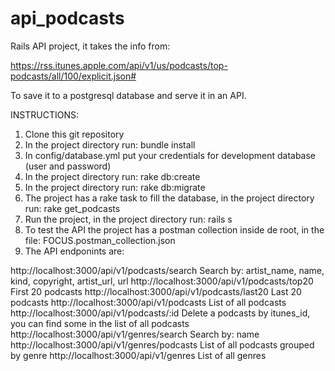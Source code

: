 # api_podcasts

Rails API project, it takes the info from:

https://rss.itunes.apple.com/api/v1/us/podcasts/top-podcasts/all/100/explicit.json#

To save it to a postgresql database and serve it in an API.

INSTRUCTIONS:

1. Clone this git repository
2. In the project directory run: bundle install
3. In config/database.yml put your credentials for development database (user and password)
4. In the project directory run: rake db:create 
5. In the project directory run: rake db:migrate
6. The project has a rake task to fill the database, in the project directory run: rake get_podcasts
7. Run the project, in the project directory run: rails s
8. To test the API the project has a postman collection inside de root, in the file: FOCUS.postman_collection.json
9. The API endponints are:

http://localhost:3000/api/v1/podcasts/search  Search by: artist_name, name, kind, copyright, artist_url, url
http://localhost:3000/api/v1/podcasts/top20   First 20 podcasts
http://localhost:3000/api/v1/podcasts/last20  Last 20 podcasts
http://localhost:3000/api/v1/podcasts         List of all podcasts
http://localhost:3000/api/v1/podcasts/:id     Delete a podcasts by itunes_id, you can find some in the list of all podcasts
http://localhost:3000/api/v1/genres/search    Search by: name
http://localhost:3000/api/v1/genres/podcasts  List of all podcasts grouped by genre
http://localhost:3000/api/v1/genres           List of all genres


